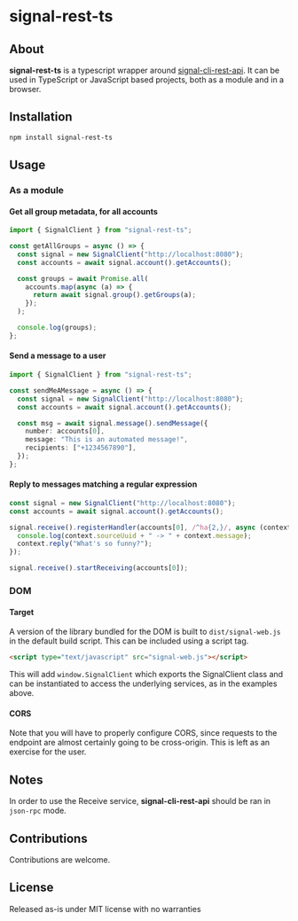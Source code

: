 # signal-rest-ts

## About

**signal-rest-ts** is a typescript wrapper around [signal-cli-rest-api](https://github.com/bbernhard/signal-cli-rest-api). It can be used in TypeScript or JavaScript based projects, both as a module and in a browser.

## Installation

```sh
npm install signal-rest-ts
```

## Usage

### As a module

#### Get all group metadata, for all accounts

```ts
import { SignalClient } from "signal-rest-ts";

const getAllGroups = async () => {
  const signal = new SignalClient("http://localhost:8080");
  const accounts = await signal.account().getAccounts();

  const groups = await Promise.all(
    accounts.map(async (a) => {
      return await signal.group().getGroups(a);
    });
  );

  console.log(groups);
};
```

#### Send a message to a user

```ts
import { SignalClient } from "signal-rest-ts";

const sendMeAMessage = async () => {
  const signal = new SignalClient("http://localhost:8080");
  const accounts = await signal.account().getAccounts();

  const msg = await signal.message().sendMessage({
    number: accounts[0],
    message: "This is an automated message!",
    recipients: ["+1234567890"],
  });
};
```

#### Reply to messages matching a regular expression

```typescript
const signal = new SignalClient("http://localhost:8080");
const accounts = await signal.account().getAccounts();

signal.receive().registerHandler(accounts[0], /^ha{2,}/, async (context) => {
  console.log(context.sourceUuid + " -> " + context.message);
  context.reply("What's so funny?");
});

signal.receive().startReceiving(accounts[0]);
```

### DOM

#### Target

A version of the library bundled for the DOM is built to `dist/signal-web.js` in the default build script. This can be included using a script tag.

```html
<script type="text/javascript" src="signal-web.js"></script>
```

This will add `window.SignalClient` which exports the SignalClient class and can be instantiated to access the underlying services, as in the examples above.

#### CORS

Note that you will have to properly configure CORS, since requests to the endpoint are almost certainly going to be cross-origin. This is left as an exercise for the user.

## Notes

In order to use the Receive service, **signal-cli-rest-api** should be ran in `json-rpc` mode.

## Contributions

Contributions are welcome.

## License

Released as-is under MIT license with no warranties
